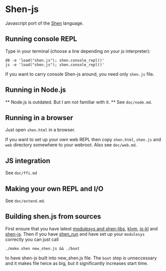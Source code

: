 Shen-js
=======
Javascript port of the [Shen](http://shenlanguage.org) language.

## Running console REPL

Type in your terminal (choose a line depending on your js interpreter):

    d8 -e 'load("shen.js"); shen.console_repl()'
    js -e 'load("shen.js"); shen.console_repl()'

If you want to carry console Shen-js around, you need only `shen.js` file.

## Running in Node.js
** Node.js is outdated. But I am not familiar with it. **
See `doc/node.md`.

## Running in a browser

Just open `shen.html` in a browser. 

If you want to set up your own web REPL then copy `shen.html`, `shen.js` and
`web` directory somewhere to your webroot. Also see `doc/web.md`.

## JS integration
See `doc/ffi.md`

## Making your own REPL and I/O
See `doc/extend.md`.

## Building shen.js from sources
First ensure that you have latest
[modulesys and shen-libs](https://github.com/vasil-sd/shen-libs),
[klvm](https://github.com/gravicappa/klvm),
[js-kl](https://github.com/gravicappa/js-kl) and
[shen-js](https://github.com/gravicappa/shen-js). Then if you have
[shen_run](https://github.com/gravicappa/shen_run) and have set up your
`modulesys` correctly you can just call

    ./make.shen new_shen.js && ./boot
    
to have shen-js built into new_shen.js file. The `boot` step is unneccessary
and it makes file twice as big, but it significantly increases start time.
